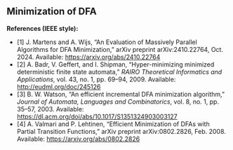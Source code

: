 <h2>Minimization of DFA</h2>

<p><strong>References (IEEE style):</strong></p>
<ul>
  <li>[1] J. Martens and A. Wijs, “An Evaluation of Massively Parallel Algorithms for DFA Minimization,” arXiv preprint arXiv:2410.22764, Oct. 2024. Available: <a href="https://arxiv.org/abs/2410.22764">https://arxiv.org/abs/2410.22764</a></li>


  <li>[2] A. Badr, V. Geffert, and I. Shipman, “Hyper-minimizing minimized deterministic finite state automata,” <i>RAIRO Theoretical Informatics and Applications</i>, vol. 43, no. 1, pp. 69–94, 2009. Available: <a href="http://eudml.org/doc/245126">http://eudml.org/doc/245126</a></li>

  <li>[3] B. W. Watson, “An efficient incremental DFA minimization algorithm,” <i>Journal of Automata, Languages and Combinatorics</i>, vol. 8, no. 1, pp. 35–57, 2003. Available: <a href="https://dl.acm.org/doi/abs/10.1017/S1351324903003127">https://dl.acm.org/doi/abs/10.1017/S1351324903003127</a></li>

  <li>[4] A. Valmari and P. Lehtinen, “Efficient Minimization of DFAs with Partial Transition Functions,” arXiv preprint arXiv:0802.2826, Feb. 2008. Available: <a href="https://arxiv.org/abs/0802.2826">https://arxiv.org/abs/0802.2826</a></li>
</ul>
